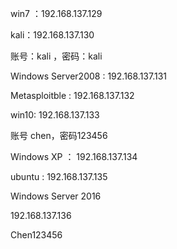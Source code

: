 win7 ：192.168.137.129

kali：192.168.137.130

账号：kali ，密码：kali



Windows Server2008 : 192.168.137.131

Metasploitble : 192.168.137.132



win10:  192.168.137.133

账号 chen，密码123456



Windows XP ：  192.168.137.134

ubuntu :  192.168.137.135





Windows Server 2016

192.168.137.136

Chen123456